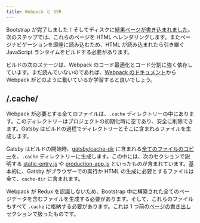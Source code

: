 ```yaml
---
title: Webpack と SSR
---
```


Bootstrap が完了しました！そしてディスクに[結果ページが書き込まれました](/docs/write-pages/)。次のステップでは、これらのページを HTML へレンダリングします。またページナビゲーションを即座に読み込むため、HTML が読み込まれたら引き継ぐ JavaScript ランタイムをビルドする必要があります。

ビルドの次のステージは、Webpack のコード最適化とコード分割に強く依存しています。まだ読んでいないのであれば、[Webpack のドキュメント](https://webpack.js.org/guides/)から Webpack がどのように動いているか学習すると良いでしょう。

## /.cache/

Webpack が必要とする全てのファイルは、`.cache` ディレクトリーの中にあります。このディレクトリーはプロジェクトの初期化時に空であり、安全に削除できます。Gatsby はビルドの過程でディレクトリーとそこに含まれるファイルを生成します。

Gatsby はビルドの開始時、[gatsby/cache-dir](https://github.com/gatsbyjs/gatsby/tree/master/packages/gatsby/cache-dir) に含まれる[全てのファイルのコピー](https://github.com/gatsbyjs/gatsby/blob/master/packages/gatsby/src/bootstrap/index.js#L191)を、`.cache` ディレクトリーに生成します。この中には、次のセクションで説明する [static-entry.js](https://github.com/gatsbyjs/gatsby/blob/master/packages/gatsby/cache-dir/static-entry.js) や [production-app.js](https://github.com/gatsbyjs/gatsby/blob/master/packages/gatsby/cache-dir/production-app.js) といったものが含まれています。基本的に、Gatsby がブラウザーでの実行か HTML の生成に必要とするファイルは全て、`cache-dir` に含まれます。

Webpack が Redux を認識しないため、Bootstrap 中に構築された全てのページデータを含むファイルを生成する必要があります。そして、これらのファイルもすべて `.cache` に格納する必要があります。これは 1 つ前の[ページの書き出し](/docs/write-pages/)セクションで扱ったものです。
